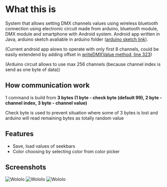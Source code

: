 # What this is
System that allows setting DMX channels values using wireless bluetooth connection using electronic circuit made from arduino,
bluetooth module, DMX module and smartphone with Android system. Android app written in Java, arduino sketch avaliable in arduino folder ([arduino sketch link](arduino/dmx_bt_sketch.ino)). 

(Current android app alows to operate with only first 8 channels, could be easily extendend by adding offset in [writeDMXValue method, line 323](app/src/main/java/dmx/main/DMXConsoleActivity.java))

(Arduino circuit allows to use max 256 channels (because channel index is send as one byte of data))

## How communication work
1 command is build from **3 bytes (1 byte - check byte (default 99), 2 byte - channel index, 3 byte - channel value)** 

Check byte is used to prevent situation where some of 3 bytes is lost and arduino will read remaining bytes as totally random value

## Features
- Save, load values of seekbars
- Color choosing by selecting color from color picker

## Screenshots
![Wololo](/../master/screenshots/dmx11.png?raw=true "Wolololo!")
![Wololo](/../master/screenshots/dmx3.png?raw=true "Wolololo!")
![Wololo](/../master/screenshots/dmx4.png?raw=true "Wolololo!")
